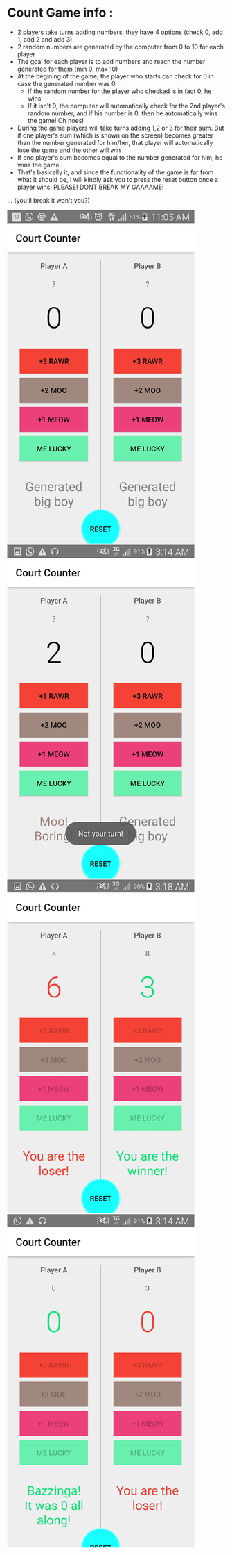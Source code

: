 # Count Game info :



- 2 players take turns adding numbers, they have 4 options (check 0, add 1, add 2 and add 3)
- 2 random numbers are generated by the computer from 0 to 10 for each player
- The goal for each player is to add numbers and reach the number generated for them (min 0, max 10)
- At the begining of the game, the player who starts can check for 0 in case the generated number was 0
	- If the random number for the player who checked is in fact 0, he wins
	- If it isn't 0, the computer will automatically check for the 2nd player's random 	number, and if his number is 0, then he automatically wins the game! Oh noes!
- During the game players will take turns adding 1,2 or 3 for their sum. But if one player's sum (which is shown on the screen) becomes greater than the number generated for him/her, that player will automatically lose the game and the other will win
- If one player's sum becomes equal to the number generated for him, he wins the game.
- That's basically it, and since the functionality of the game is far from what it should be, I will kindly ask you to press the reset button once a player wins! PLEASE! DONT BREAK MY GAAAAME!

... (you'll break it won't you?)

![Alt text](screenshots/Screenshot_2017-11-08-11-05-53.png?raw=true "Optional Title")
![Alt text](screenshots/Screenshot_2017-11-24-03-14-42.png?raw=true "Optional Title")
![Alt text](screenshots/Screenshot_2017-11-24-03-18-42.png?raw=true "Optional Title")
![Alt text](screenshots/Screenshot_2017-11-24-03-14-33.png?raw=true "Optional Title")

